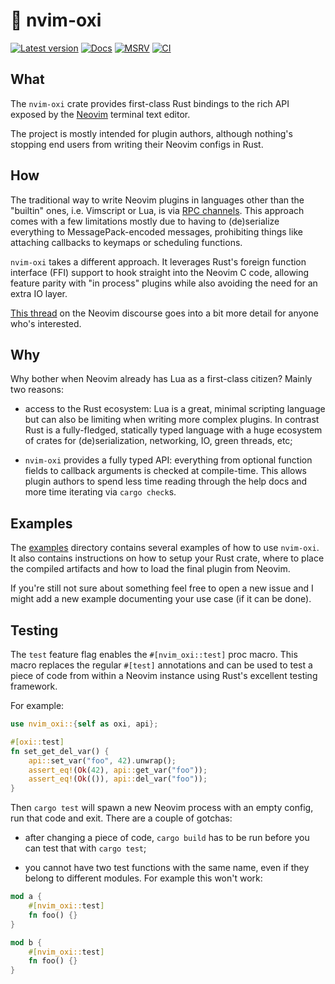 # :link: nvim-oxi

[![Latest version]](https://crates.io/crates/nvim-oxi)
[![Docs]](https://docs.rs/nvim-oxi)
[![MSRV]](https://www.rust-lang.org/)
[![CI]](https://github.com/noib3/nvim-oxi/actions)

[Latest version]: https://img.shields.io/crates/v/nvim-oxi.svg
[Docs]: https://docs.rs/nvim-oxi/badge.svg
[MSRV]: https://img.shields.io/badge/rustc-1.62+-brightgreen.svg?&logo=rust
[CI]: https://github.com/noib3/nvim-oxi/actions/workflows/tests.yml/badge.svg

## What

The `nvim-oxi` crate provides first-class Rust bindings to the rich API exposed
by the [Neovim](https://neovim.io) terminal text editor.

The project is mostly intended for plugin authors, although nothing's stopping
end users from writing their Neovim configs in Rust.

## How

The traditional way to write Neovim plugins in languages other than the
"builtin" ones, i.e. Vimscript or Lua, is via [RPC
channels](https://neovim.io/doc/user/api.html#RPC). This approach comes with a
few limitations mostly due to having to (de)serialize everything to
MessagePack-encoded messages, prohibiting things like attaching callbacks to
keymaps or scheduling functions.

`nvim-oxi` takes a different approach. It leverages Rust's foreign function
interface (FFI) support to hook straight into the Neovim C code, allowing
feature parity with "in process" plugins while also avoiding the need for an
extra IO layer.

[This
thread](https://neovim.discourse.group/t/calling-neovim-internal-functions-with-luajit-ffi-and-rust)
on the Neovim discourse goes into a bit more detail for anyone who's
interested.

## Why

Why bother when Neovim already has Lua as a first-class citizen? Mainly two
reasons:

- access to the Rust ecosystem: Lua is a great, minimal scripting language but
  can also be limiting when writing more complex plugins. In contrast Rust is
  a fully-fledged, statically typed language with a huge ecosystem of crates
  for (de)serialization, networking, IO, green threads, etc;

- `nvim-oxi` provides a fully typed API: everything from optional function
  fields to callback arguments is checked at compile-time. This allows plugin
  authors to spend less time reading through the help docs and more time
  iterating via `cargo check`s.

## Examples

The [examples](https://github.com/noib3/nvim-oxi/tree/master/examples)
directory contains several examples of how to use `nvim-oxi`. It also contains
instructions on how to setup your Rust crate, where to place the compiled
artifacts and how to load the final plugin from Neovim.

If you're still not sure about something feel free to open a new issue and I
might add a new example documenting your use case (if it can be done).

## Testing

The `test` feature flag enables the `#[nvim_oxi::test]` proc macro. This macro
replaces the regular `#[test]` annotations and can be used to test a piece of
code from within a Neovim instance using Rust's excellent testing framework.

For example:

```rust
use nvim_oxi::{self as oxi, api};

#[oxi::test]
fn set_get_del_var() {
    api::set_var("foo", 42).unwrap();
    assert_eq!(Ok(42), api::get_var("foo"));
    assert_eq!(Ok(()), api::del_var("foo"));
}
```

Then `cargo test` will spawn a new Neovim process with an empty config, run
that code and exit. There are a couple of gotchas:

- after changing a piece of code, `cargo build` has to be run before you can
  test that with `cargo test`;

- you cannot have two test functions with the same name, even if they belong to
  different modules. For example this won't work:

```rust
mod a {
    #[nvim_oxi::test]
    fn foo() {}
}

mod b {
    #[nvim_oxi::test]
    fn foo() {}
}
```
